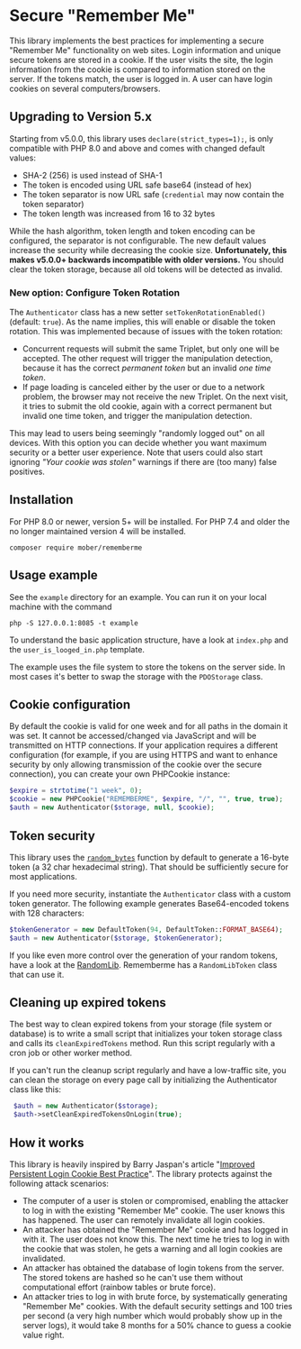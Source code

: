 # Secure "Remember Me"

This library implements the best practices for implementing a secure
"Remember Me" functionality on web sites. Login information and unique secure 
tokens are stored in a cookie. If the user visits the site, the login information 
from the cookie is compared to information stored on the server. If the tokens 
match, the user is logged in. A user can have login cookies on several 
computers/browsers.

## Upgrading to Version 5.x

Starting from v5.0.0, this library uses `declare(strict_types=1);`, is only compatible
with PHP 8.0 and above and comes with changed default values:

* SHA-2 (256) is used instead of SHA-1
* The token is encoded using URL safe base64 (instead of hex)
* The token separator is now URL safe (`credential` may now contain the token separator)
* The token length was increased from 16 to 32 bytes

While the hash algorithm, token length and token encoding can be configured, the
separator is not configurable. The new default values increase the security while
decreasing the cookie size. **Unfortunately, this makes v5.0.0+ backwards incompatible
with older versions.** You should clear the token storage, because all old tokens
will be detected as invalid.

### New option: Configure Token Rotation

The `Authenticator` class has a new setter `setTokenRotationEnabled()` (default: `true`).
As the name implies, this will enable or disable the token rotation.
This was implemented because of issues with the token rotation:

* Concurrent requests will submit the same Triplet, but only one will be accepted.
The other request will trigger the manipulation detection, because it has the correct *permanent
token* but an invalid *one time token*.
* If page loading is canceled either by the user or due to a network problem, the browser may not
receive the new Triplet. On the next visit, it tries to submit the old cookie, again with a correct
permanent but invalid one time token, and trigger the manipulation detection.

This may lead to users being seemingly "randomly logged out" on all devices. With this option you can
decide whether you want maximum security or a better user experience. Note that users could
also start ignoring *"Your cookie was stolen"* warnings if there are (too many) false positives.

## Installation

For PHP 8.0 or newer, version 5+ will be installed. For PHP 7.4 and older
the no longer maintained version 4 will be installed.

    composer require mober/rememberme

## Usage example
See the `example` directory for an example. You can run it on your local machine with the command

    php -S 127.0.0.1:8085 -t example

To understand the basic application structure, have a look at `index.php` and the
`user_is_looged_in.php` template.

The example uses the file system to store the tokens on the server side. In most
cases it's better to swap the storage with the `PDOStorage` class.

## Cookie configuration
By default the cookie is valid for one week and for all paths in the domain it was set. 
It cannot be accessed/changed via JavaScript and will be transmitted on HTTP connections.
If your application requires a different configuration (for example, if you are using 
HTTPS and want to enhance security by only allowing transmission of the cookie over
the secure connection), you can create your own PHPCookie instance:

```php
$expire = strtotime("1 week", 0);
$cookie = new PHPCookie("REMEMBERME", $expire, "/", "", true, true);
$auth = new Authenticator($storage, null, $cookie);
```

## Token security
This library uses the [`random_bytes`][2] function by default to generate a 16-byte token 
(a 32 char hexadecimal string). That should be sufficiently secure for most applications.

If you need more security, instantiate the `Authenticator` class with a custom token generator.
The following example generates Base64-encoded tokens with 128 characters:
 
 ```php
 $tokenGenerator = new DefaultToken(94, DefaultToken::FORMAT_BASE64);
 $auth = new Authenticator($storage, $tokenGenerator);
 ```
 
If you like even more control over the generation of your random tokens, 
have a look at the [RandomLib][3]. Rememberme has a `RandomLibToken` class that can use it.

## Cleaning up expired tokens
The best way to clean expired tokens from your storage (file system or database) is to write a small script that initializes your token storage class and calls its `cleanExpiredTokens` method.
Run this script regularly with a cron job or other worker method.

If you can't run the cleanup script regularly and have a low-traffic site, you can clean the
storage on every page call by initializing the Authenticator class like this:
 
```php
 $auth = new Authenticator($storage);
 $auth->setCleanExpiredTokensOnLogin(true);
 ```

## How it works

This library is heavily inspired by Barry Jaspan's article
"[Improved Persistent Login Cookie Best Practice][1]". The library protects
against the following attack scenarios:

- The computer of a user is stolen or compromised, enabling the attacker to log
  in with the existing "Remember Me" cookie. The user knows this has happened.
  The user can remotely invalidate all login cookies.
- An attacker has obtained the "Remember Me" cookie and has logged in with it.
  The user does not know this. The next time he tries to log in with the cookie
  that was stolen, he gets a warning and all login cookies are invalidated.
- An attacker has obtained the database of login tokens from the server. The
  stored tokens are hashed so he can't use them without computational effort
  (rainbow tables or brute force).
- An attacker tries to log in with brute force, by systematically generating
  "Remember Me" cookies. With the default security settings and 100 tries per
  second (a very high number which would probably show up in the server logs), it
  would take 8 months for a 50% chance to guess a cookie value right.

 
[1]: https://web.archive.org/web/20170810033354/http://jaspan.com/improved_persistent_login_cookie_best_practice
[2]: http://php.net/manual/en/function.random-bytes.php
[3]: https://github.com/ircmaxell/RandomLib
